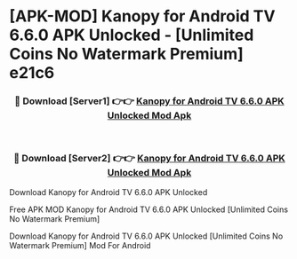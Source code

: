 # [APK-MOD] Kanopy for Android TV 6.6.0 APK Unlocked - [Unlimited Coins No Watermark Premium] e21c6



<div align="center">
<h3>🔴 Download [Server1] 👉👉 <a href="https://momento.my/?title=Kanopy_for_Android_TV_6.6.0_APK_Unlocked">Kanopy for Android TV 6.6.0 APK Unlocked Mod Apk</a></h3><br>

<h3>🔴 Download [Server2] 👉👉 <a href="https://momento.my/?title=Kanopy_for_Android_TV_6.6.0_APK_Unlocked">Kanopy for Android TV 6.6.0 APK Unlocked Mod Apk</a></h3>
</div>



Download Kanopy for Android TV 6.6.0 APK Unlocked 

Free APK MOD Kanopy for Android TV 6.6.0 APK Unlocked [Unlimited Coins No Watermark Premium]

Download Kanopy for Android TV 6.6.0 APK Unlocked [Unlimited Coins No Watermark Premium] Mod For Android
